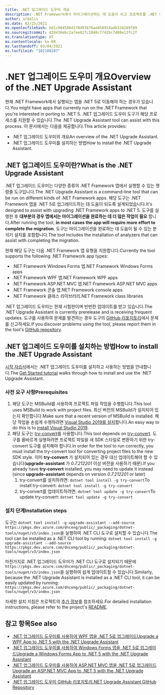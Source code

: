 ```yaml
---
title: .NET 업그레이드 도우미 개요
description: .NET Framework에서 마이그레이션하는 데 도움이 되고 프로젝트를 .NET 5로 업그레이드하는 .NET 업그레이드 도우미 도구를 소개합니다.
author: ardalis
ms.date: 02/25/2021
ms.openlocfilehash: bd1c904586d170d93b76ae058914adb334289f89
ms.sourcegitcommit: 42d436ebc2a7ee02fc1848c7742bc7d80e13fc2f
ms.translationtype: HT
ms.contentlocale: ko-KR
ms.lasthandoff: 03/04/2021
ms.locfileid: "102108287"
---
```

# <a name="overview-of-the-net-upgrade-assistant"></a><span data-ttu-id="3368c-103">.NET 업그레이드 도우미 개요</span><span class="sxs-lookup"><span data-stu-id="3368c-103">Overview of the .NET Upgrade Assistant</span></span>

<span data-ttu-id="3368c-104">현재 .NET Framework에서 실행되는 앱을 .NET 5로 이동해야 하는 경우가 있습니다.</span><span class="sxs-lookup"><span data-stu-id="3368c-104">You might have apps that currently run on the .NET Framework that you're interested in porting to .NET 5.</span></span> <span data-ttu-id="3368c-105">.NET 업그레이드 도우미 도구가 해당 프로세스를 지원할 수 있습니다.</span><span class="sxs-lookup"><span data-stu-id="3368c-105">The .NET Upgrade Assistant tool can assist with this process.</span></span> <span data-ttu-id="3368c-106">이 문서에서는 다음을 제공합니다.</span><span class="sxs-lookup"><span data-stu-id="3368c-106">This article provides:</span></span>

* <span data-ttu-id="3368c-107">.NET 업그레이드 도우미의 개요</span><span class="sxs-lookup"><span data-stu-id="3368c-107">An overview of the .NET Upgrade Assistant.</span></span>
* <span data-ttu-id="3368c-108">.NET 업그레이드 도우미를 설치하는 방법</span><span class="sxs-lookup"><span data-stu-id="3368c-108">How to install the .NET Upgrade Assistant.</span></span>

## <a name="what-is-the-net-upgrade-assistant"></a><span data-ttu-id="3368c-109">.NET 업그레이드 도우미란?</span><span class="sxs-lookup"><span data-stu-id="3368c-109">What is the .NET Upgrade Assistant</span></span>

<span data-ttu-id="3368c-110">.NET 업그레이드 도우미는 다양한 종류의 .NET Framework 앱에서 실행할 수 있는 명령줄 도구입니다.</span><span class="sxs-lookup"><span data-stu-id="3368c-110">The .NET Upgrade Assistant is a command-line tool that can be run on different kinds of .NET Framework apps.</span></span> <span data-ttu-id="3368c-111">해당 도구는 .NET Framework 앱을 .NET 5로 업그레이드하는 데 도움이 되도록 설계되었습니다.</span><span class="sxs-lookup"><span data-stu-id="3368c-111">It's designed to assist with upgrading .NET Framework apps to .NET 5.</span></span> <span data-ttu-id="3368c-112">도구를 실행한 후 **대부분의 경우 앱에서는 마이그레이션을 완료하는 데 더 많은 작업이 필요** 합니다.</span><span class="sxs-lookup"><span data-stu-id="3368c-112">After running the tool, **in most cases the app will require more effort to complete the migration**.</span></span> <span data-ttu-id="3368c-113">도구는 마이그레이션을 완료하는 데 도움이 될 수 있는 분석기 설치를 포함합니다.</span><span class="sxs-lookup"><span data-stu-id="3368c-113">The tool includes the installation of analyzers that can assist with completing the migration.</span></span>

<span data-ttu-id="3368c-114">현재 해당 도구는 다음 .NET Framework 앱 유형을 지원합니다.</span><span class="sxs-lookup"><span data-stu-id="3368c-114">Currently the tool supports the following .NET Framework app types:</span></span>

- <span data-ttu-id="3368c-115">.NET Framework Windows Forms 앱</span><span class="sxs-lookup"><span data-stu-id="3368c-115">.NET Framework Windows Forms apps</span></span>
- <span data-ttu-id="3368c-116">.NET Framework WPF 앱</span><span class="sxs-lookup"><span data-stu-id="3368c-116">.NET Framework WPF apps</span></span>
- <span data-ttu-id="3368c-117">.NET Framework ASP.NET MVC 앱</span><span class="sxs-lookup"><span data-stu-id="3368c-117">.NET Framework ASP.NET MVC apps</span></span>
- <span data-ttu-id="3368c-118">.NET Framework 콘솔 앱</span><span class="sxs-lookup"><span data-stu-id="3368c-118">.NET Framework console apps</span></span>
- <span data-ttu-id="3368c-119">.NET Framework 클래스 라이브러리</span><span class="sxs-lookup"><span data-stu-id="3368c-119">.NET Framework class libraries</span></span>

<span data-ttu-id="3368c-120">.NET 업그레이드 도우미는 현재 시험판이며 빈번한 업데이트를 받고 있습니다.</span><span class="sxs-lookup"><span data-stu-id="3368c-120">The .NET Upgrade Assistant is currently prerelease and is receiving frequent updates.</span></span> <span data-ttu-id="3368c-121">도구를 사용하여 문제를 발견하는 경우 도구의 [GitHub 리포지토리](https://github.com/dotnet/upgrade-assistant)에서 문제를 신고하세요.</span><span class="sxs-lookup"><span data-stu-id="3368c-121">If you discover problems using the tool, please report them in the tool's [GitHub repository](https://github.com/dotnet/upgrade-assistant).</span></span>

## <a name="how-to-install-the-net-upgrade-assistant"></a><span data-ttu-id="3368c-122">.NET 업그레이드 도우미를 설치하는 방법</span><span class="sxs-lookup"><span data-stu-id="3368c-122">How to install the .NET Upgrade Assistant</span></span>

<span data-ttu-id="3368c-123">[시작 자습서](https://aka.ms/dotnet-upgrade-assistant-install)에서는 .NET 업그레이드 도우미를 설치하고 사용하는 방법을 안내합니다.</span><span class="sxs-lookup"><span data-stu-id="3368c-123">The [Get Started tutorial](https://aka.ms/dotnet-upgrade-assistant-install) walks through how to install and use the .NET Upgrade Assistant.</span></span>

### <a name="prerequisites"></a><span data-ttu-id="3368c-124">사전 요구 사항</span><span class="sxs-lookup"><span data-stu-id="3368c-124">Prerequisites</span></span>

1. <span data-ttu-id="3368c-125">해당 도구는 MSBuild를 사용하여 프로젝트 파일 작업을 수행합니다.</span><span class="sxs-lookup"><span data-stu-id="3368c-125">This tool uses MSBuild to work with project files.</span></span> <span data-ttu-id="3368c-126">최신 버전의 MSBuild가 설치되어 있는지 확인합니다.</span><span class="sxs-lookup"><span data-stu-id="3368c-126">Make sure that a recent version of MSBuild is installed.</span></span> <span data-ttu-id="3368c-127">해당 작업을 손쉽게 수행하려면 [Visual Studio 2019를 설치](https://visualstudio.microsoft.com/downloads/)합니다.</span><span class="sxs-lookup"><span data-stu-id="3368c-127">An easy way to do this is to [install Visual Studio 2019](https://visualstudio.microsoft.com/downloads/).</span></span>
1. <span data-ttu-id="3368c-128">해당 도구는 [try-convert](https://github.com/dotnet/try-convert)를 사용합니다.</span><span class="sxs-lookup"><span data-stu-id="3368c-128">This tool depends on [try-convert](https://github.com/dotnet/try-convert).</span></span> <span data-ttu-id="3368c-129">도구를 올바르게 실행하려면 프로젝트 파일을 새 SDK 스타일로 변환하기 위한 try-convert 도구를 설치해야 합니다.</span><span class="sxs-lookup"><span data-stu-id="3368c-129">In order for the tool to run correctly, you must install the try-convert tool for converting project files to the new SDK style.</span></span> <span data-ttu-id="3368c-130">이미 **try-convert** 가 설치되어 있는 경우 대신 업데이트해야 할 수 있습니다(**upgrade-assistant** 가 _0.7.212201_ 이상 버전을 사용하기 때문).</span><span class="sxs-lookup"><span data-stu-id="3368c-130">If you already have **try-convert** installed, you may need to update it instead (since **upgrade-assistant** depends on version _0.7.212201_ or later)</span></span>
    1. <span data-ttu-id="3368c-131">try-convert를 설치하려면: `dotnet tool install -g try-convert`</span><span class="sxs-lookup"><span data-stu-id="3368c-131">To install try-convert: `dotnet tool install -g try-convert`</span></span>
    1. <span data-ttu-id="3368c-132">try-convert를 업데이트하려면: `dotnet tool update -g try-convert`</span><span class="sxs-lookup"><span data-stu-id="3368c-132">To update try-convert: `dotnet tool update -g try-convert`</span></span>

### <a name="installation-steps"></a><span data-ttu-id="3368c-133">설치 단계</span><span class="sxs-lookup"><span data-stu-id="3368c-133">Installation steps</span></span>

<span data-ttu-id="3368c-134">도구는 `dotnet tool install -g upgrade-assistant --add-source https://pkgs.dev.azure.com/dnceng/public/_packaging/dotnet-tools/nuget/v3/index.json`을 실행하여 .NET CLI 도구로 설치할 수 있습니다.</span><span class="sxs-lookup"><span data-stu-id="3368c-134">The tool can be installed as a .NET CLI tool by running: `dotnet tool install -g upgrade-assistant --add-source https://pkgs.dev.azure.com/dnceng/public/_packaging/dotnet-tools/nuget/v3/index.json`</span></span>

<span data-ttu-id="3368c-135">마찬가지로 .NET 업그레이드 도우미가 .NET CLI 도구로 설치되기 때문에 `https://pkgs.dev.azure.com/dnceng/public/_packaging/dotnet-tools/nuget/v3/index.json`을 실행하여 쉽게 업데이트할 수 있습니다.</span><span class="sxs-lookup"><span data-stu-id="3368c-135">Similarly, because the .NET Upgrade Assistant is installed as a .NET CLI tool, it can be easily updated by running: `https://pkgs.dev.azure.com/dnceng/public/_packaging/dotnet-tools/nuget/v3/index.json`</span></span>

<span data-ttu-id="3368c-136">자세한 설치 지침은 프로젝트의 [추가 정보](https://github.com/dotnet/upgrade-assistant)를 참조하세요.</span><span class="sxs-lookup"><span data-stu-id="3368c-136">For detailed installation instructions, please refer to the project's [README](https://github.com/dotnet/upgrade-assistant).</span></span>

## <a name="see-also"></a><span data-ttu-id="3368c-137">참고 항목</span><span class="sxs-lookup"><span data-stu-id="3368c-137">See also</span></span>

- [<span data-ttu-id="3368c-138">.NET 업그레이드 도우미를 사용하여 WPF 앱을 .NET 5로 업그레이드</span><span class="sxs-lookup"><span data-stu-id="3368c-138">Upgrade a WPF App to .NET 5 with the .NET Upgrade Assistant</span></span>](upgrade-assistant-wpf-framework.md)
- [<span data-ttu-id="3368c-139">.NET 업그레이드 도우미를 사용하여 Windows Forms 앱을 .NET 5로 업그레이드</span><span class="sxs-lookup"><span data-stu-id="3368c-139">Upgrade a Windows Forms App to .NET 5 with the .NET Upgrade Assistant</span></span>](upgrade-assistant-winforms-framework.md)
- [<span data-ttu-id="3368c-140">.NET 업그레이드 도우미를 사용하여 ASP.NET MVC 앱을 .NET 5로 업그레이드</span><span class="sxs-lookup"><span data-stu-id="3368c-140">Upgrade an ASP.NET MVC App to .NET 5 with the .NET Upgrade Assistant</span></span>](upgrade-assistant-aspnetmvc.md)
- [<span data-ttu-id="3368c-141">.NET 업그레이드 도우미 GitHub 리포지토리</span><span class="sxs-lookup"><span data-stu-id="3368c-141">.NET Upgrade Assistant GitHub Repository</span></span>](https://github.com/dotnet/upgrade-assistant)
